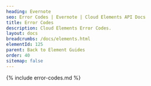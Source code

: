 ```yaml
---
heading: Evernote
seo: Error Codes | Evernote | Cloud Elements API Docs
title: Error Codes
description: Cloud Elements Error Codes.
layout: docs
breadcrumbs: /docs/elements.html
elementId: 125
parent: Back to Element Guides
order: 40
sitemap: false
---
```


{% include error-codes.md %}
